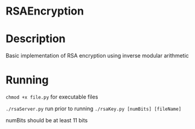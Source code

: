 # RSAEncryption

# Description
Basic implementation of RSA encryption using inverse modular arithmetic 

# Running
`chmod +x file.py` for executable files 

`./rsaServer.py` run prior to running `./rsaKey.py [numBits] [fileName]`

numBits should be at least 11 bits
